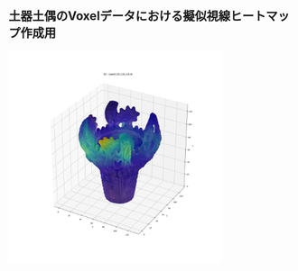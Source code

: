 ## 土器土偶のVoxelデータにおける擬似視線ヒートマップ作成用

<img src="./okinohara_003_128-128-128_dummy_heatmap.png" width="75%" alt="擬似視線ヒートマップ">

